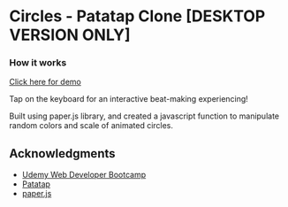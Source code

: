 # Circles - Patatap Clone [DESKTOP VERSION ONLY]

### How it works

[Click here for demo](https://www.joeybonneville.com/demos/circles/circles.html)

Tap on the keyboard for an interactive beat-making experiencing!

Built using paper.js library, and created a javascript function to manipulate random colors and scale of animated circles.

## Acknowledgments

* [Udemy Web Developer Bootcamp](https://www.udemy.com/the-web-developer-bootcamp/)
* [Patatap](https://patatap.com/)
* [paper.js](http://paperjs.org/)
